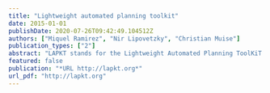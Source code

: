 ```yaml
---
title: "Lightweight automated planning toolkit"
date: 2015-01-01
publishDate: 2020-07-26T09:42:49.104512Z
authors: ["Miquel Ramirez", "Nir Lipovetzky", "Christian Muise"]
publication_types: ["2"]
abstract: "LAPKT stands for the Lightweight Automated Planning ToolKiT. It aims to make your life easier if your purpose is to create, use or extend basic to advanced Automated Planners. It's an open-source Toolkit written in C++ and Python with simple interfaces that give you complete flexibility by decoupling parsers from problem representations and algorithms. It has been succesfully used in embedded systems, webservices, compilations, replanning and contains some of the high-performance planners from the last International Planning Competition 2014 onwards."
featured: false
publication: "*URL http://lapkt.org*"
url_pdf: "http://lapkt.org"
---
```


